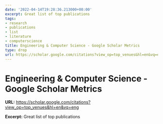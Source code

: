 ```yaml
---
date: '2022-04-14T19:28:36.213000+00:00'
excerpt: Great list of top publications
tags:
- research
- publications
- list
- literature
- computerscience
title: Engineering & Computer Science - Google Scholar Metrics
type: drop
url: https://scholar.google.com/citations?view_op=top_venues&hl=en&vq=eng
---
```


# Engineering & Computer Science - Google Scholar Metrics

**URL:** https://scholar.google.com/citations?view_op=top_venues&hl=en&vq=eng

**Excerpt:** Great list of top publications
